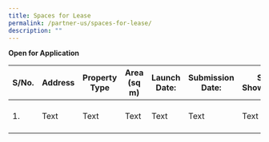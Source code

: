 ```yaml
---
title: Spaces for Lease
permalink: /partner-us/spaces-for-lease/
description: ""
---
```

**Open for Application**

| S/No. | Address | Property Type | Area (sq m) | Launch Date: | Submission Date: | Site Showround | Request for information |
| -------- | -------- | -------- | -------- | -------- | -------- | -------- | -------- |
| 1.  | Text     | Text     | Text     | Text     | Text     | Text     | [Register interest here](https://form.gov.sg/63edce4a2dc81a0011b87766 )    |